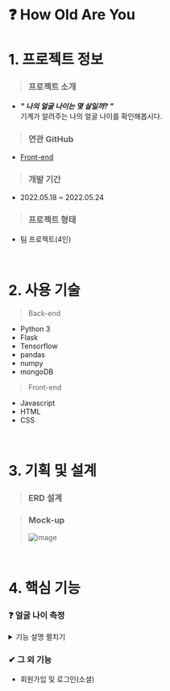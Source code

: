 # ❓ How Old Are You

# 1. 프로젝트 정보

> ### 프로젝트 소개
- ***" 나의 얼굴 나이는 몇 살일까? "***  
기계가 알려주는 나의 얼굴 나이를 확인해봅시다.

> ### 연관 GitHub
- [Front-end](https://github.com/angar2/HOAY-frontend)

> ### 개발 기간
- 2022.05.18 ~ 2022.05.24

> ### 프로젝트 형태
- 팀 프로젝트(4인)

<br>

# 2. 사용 기술

> Back-end
- Python 3  
- Flask
- Tensorflow  
- pandas 
- numpy  
- mongoDB  

> Front-end
- Javascript
- HTML
- CSS

<br>

# 3. 기획 및 설계
> ### ERD 설계
> 

> ### Mock-up
> ![image](https://user-images.githubusercontent.com/100769423/186613503-ea2c0bf9-3bd1-429c-a87b-0a875d54d79b.png)

<br>

# 4. 핵심 기능
### ❓ 얼굴 나이 측정

<details>
  <summary>기능 설명 펼치기</summary>
  
  ![HOAY](https://user-images.githubusercontent.com/100769423/187427228-8426850c-50a0-484f-9251-b20a3d4e2e62.gif)

  <br>

## 4.1 기능 흐름
  
  <br>
  
> ### 📌 Step 1. 이미지 업로드
- 측정하고자 하는 인물 사진을 업로드 창에 Drag-and-drop합니다.
- 측정 버튼을 클릭해 API 요청을 보냅니다.
  
  <br>
  
> ### 📌 Step 2. 이미지 머신러닝 측정
- 이미지를 서버에 저장한 후 학습된 model을 이용해 결과를 도출합니다.
  
  <br>
  
> ### 📌 Step 3. 데이터 응답 
- 준비가 완료된 데이터로 클라이언트에 응답합니다.

  <br>
</details>


### ✔ 그 외 기능
- 회원가입 및 로그인(소셜)
